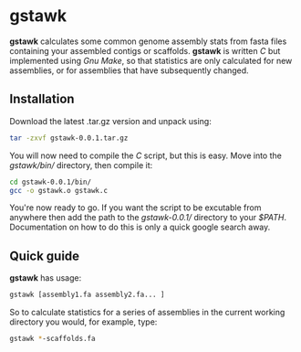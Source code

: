 gstawk
====

**gstawk** calculates some common genome assembly stats from fasta files containing your assembled contigs or scaffolds. **gstawk** is written *C* but implemented using *Gnu Make*, so that statistics are only calculated for new assemblies, or for assemblies that have subsequently changed.

Installation
-------------

Download the latest .tar.gz version and unpack using:

```bash
tar -zxvf gstawk-0.0.1.tar.gz
```
You will now need to compile the *C* script, but this is easy. Move into the *gstawk/bin/* directory, then compile it:

```bash
cd gstawk-0.0.1/bin/
gcc -o gstawk.o gstawk.c
```
You're now ready to go. If you want the script to be excutable from anywhere then add the path to the *gstawk-0.0.1/* directory to your *$PATH*. Documentation on how to do this is only a quick google search away.

Quick guide
-------------

**gstawk** has usage:

```bash
gstawk [assembly1.fa assembly2.fa... ]
```

So to calculate statistics for a series of assemblies in the current working directory you would, for example, type:

```bash
gstawk *-scaffolds.fa
```
